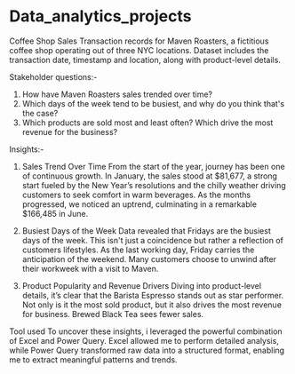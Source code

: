 # Data_analytics_projects
Coffee Shop Sales
Transaction records for Maven Roasters, a fictitious coffee shop operating out of three NYC locations. Dataset includes the transaction date, timestamp and location, along with product-level details.

Stakeholder questions:-
1. How have Maven Roasters sales trended over time?
2. Which days of the week tend to be busiest, and why do you think that's the case?
3. Which products are sold most and least often? Which drive the most revenue for the business?

Insights:-
1. Sales Trend Over Time
From the start of the year, journey has been one of continuous growth. In January, the sales stood at $81,677, a strong start fueled by the New Year’s resolutions and the chilly weather driving customers to seek comfort in warm beverages. As the months progressed, we noticed an uptrend, culminating in a remarkable $166,485 in June.

2. Busiest Days of the Week
Data revealed that Fridays are the busiest days of the week. This isn't just a coincidence but rather a reflection of customers lifestyles. As the last working day, Friday carries the anticipation of the weekend. Many customers choose to unwind after their workweek with a visit to Maven.

3. Product Popularity and Revenue Drivers
Diving into product-level details, it’s clear that the Barista Espresso stands out as star performer. Not only is it the most sold product, but it also drives the most revenue for business.
Brewed Black Tea sees fewer sales.

Tool used
To uncover these insights, i leveraged the powerful combination of Excel and Power Query. Excel allowed me to perform detailed analysis, while Power Query transformed raw data into a structured format, enabling me to extract meaningful patterns and trends.
